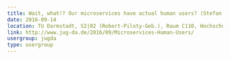 ```yaml
---
title: Wait, what!? Our microservices have actual human users? (Stefan Tilkov)
date: 2016-09-14
location: TU Darmstadt, S2|02 (Robert-Piloty-Geb.), Raum C110, Hochschulstr. 10, 64289 Darmstadt
link: http://www.jug-da.de/2016/09/Microservices-Human-Users/
usergroup: jugda
type: usergroup
---
```


